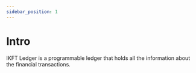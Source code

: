 ```yaml
---
sidebar_position: 1
---
```


# Intro

IKFT Ledger is a programmable ledger that holds all the information about the financial transactions.

